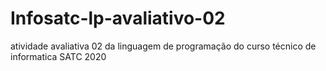 # Infosatc-lp-avaliativo-02
atividade avaliativa 02 da linguagem de programação do curso técnico de informatica SATC 2020
